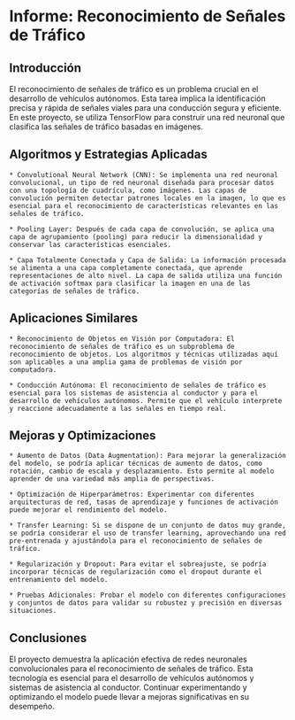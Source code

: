 # Informe: Reconocimiento de Señales de Tráfico

## Introducción

El reconocimiento de señales de tráfico es un problema crucial en el desarrollo de vehículos autónomos. Esta tarea implica la identificación precisa y rápida de señales viales para una conducción segura y eficiente. En este proyecto, se utiliza TensorFlow para construir una red neuronal que clasifica las señales de tráfico basadas en imágenes.

## Algoritmos y Estrategias Aplicadas

    * Convolutional Neural Network (CNN): Se implementa una red neuronal convolucional, un tipo de red neuronal diseñada para procesar datos con una topología de cuadrícula, como imágenes. Las capas de convolución permiten detectar patrones locales en la imagen, lo que es esencial para el reconocimiento de características relevantes en las señales de tráfico.

    * Pooling Layer: Después de cada capa de convolución, se aplica una capa de agrupamiento (pooling) para reducir la dimensionalidad y conservar las características esenciales.

    * Capa Totalmente Conectada y Capa de Salida: La información procesada se alimenta a una capa completamente conectada, que aprende representaciones de alto nivel. La capa de salida utiliza una función de activación softmax para clasificar la imagen en una de las categorías de señales de tráfico.

## Aplicaciones Similares

    * Reconocimiento de Objetos en Visión por Computadora: El reconocimiento de señales de tráfico es un subproblema de reconocimiento de objetos. Los algoritmos y técnicas utilizadas aquí son aplicables a una amplia gama de problemas de visión por computadora.

    * Conducción Autónoma: El reconocimiento de señales de tráfico es esencial para los sistemas de asistencia al conductor y para el desarrollo de vehículos autónomos. Permite que el vehículo interprete y reaccione adecuadamente a las señales en tiempo real.

## Mejoras y Optimizaciones

    * Aumento de Datos (Data Augmentation): Para mejorar la generalización del modelo, se podría aplicar técnicas de aumento de datos, como rotación, cambio de escala y desplazamiento. Esto permite al modelo aprender de una variedad más amplia de perspectivas.

    * Optimización de Hiperparámetros: Experimentar con diferentes arquitecturas de red, tasas de aprendizaje y funciones de activación puede mejorar el rendimiento del modelo.

    * Transfer Learning: Si se dispone de un conjunto de datos muy grande, se podría considerar el uso de transfer learning, aprovechando una red pre-entrenada y ajustándola para el reconocimiento de señales de tráfico.

    * Regularización y Dropout: Para evitar el sobreajuste, se podría incorporar técnicas de regularización como el dropout durante el entrenamiento del modelo.

    * Pruebas Adicionales: Probar el modelo con diferentes configuraciones y conjuntos de datos para validar su robustez y precisión en diversas situaciones.

## Conclusiones

El proyecto demuestra la aplicación efectiva de redes neuronales convolucionales para el reconocimiento de señales de tráfico. Esta tecnología es esencial para el desarrollo de vehículos autónomos y sistemas de asistencia al conductor. Continuar experimentando y optimizando el modelo puede llevar a mejoras significativas en su desempeño.